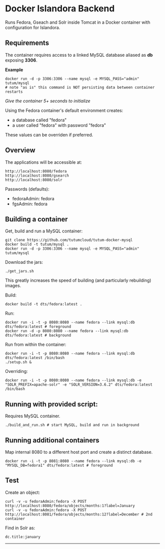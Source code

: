 Docker Islandora Backend
================

Runs Fedora, Gseach and Solr inside Tomcat in a Docker container with configuration for Islandora.

Requirements
------------------

The container requires access to a linked MySQL database aliased as **db** exposing **3306**. 

**Example**

```
docker run -d -p 3306:3306 --name mysql -e MYSQL_PASS="admin" tutum/mysql
# note "as is" this command is NOT persisting data between container restarts
```

_Give the container 5+ seconds to initialize_

Using the Fedora container's default environment creates:

- a database called "fedora"
- a user called "fedora" with password "fedora"

These values can be overriden if preferred.

Overview
-------------

The applications will be accessible at:

```
http://localhost:8080/fedora
http://localhost:8080/gsearch
http://localhost:8080/solr
```

Passwords (defaults):

- fedoraAdmin: fedora
- fgsAdmin: fedora

Building a container
--------------------------

Get, build and run a MySQL container:

```
git clone https://github.com/tutumcloud/tutum-docker-mysql
docker build -t tutum/mysql .
docker run -d -p 3306:3306 --name mysql -e MYSQL_PASS="admin" tutum/mysql
```

Download the jars:

```
./get_jars.sh
```

This greatly increases the speed of building (and particularly rebuilding) images.

Build:

```
docker build -t dts/fedora:latest .
```

Run:

```
docker run -i -t -p 8080:8080 --name fedora --link mysql:db dts/fedora:latest # foreground
docker run -d -p 8080:8080 --name fedora --link mysql:db dts/fedora:latest # background
```

Run from within the container:

```
docker run -i -t -p 8080:8080 --name fedora --link mysql:db dts/fedora:latest /bin/bash
./setup.sh &
```

Overriding:

```
docker run -i -t -p 8080:8080 --name fedora --link mysql:db -e "SOLR_PREFIX=apache-solr" -e "SOLR_VERSION=3.6.2" dts/fedora:latest /bin/bash
```

Running with provided script:
--------------------------------------

Requires MySQL container.

```
./build_and_run.sh # start MySQL, build and run in background
```

Running additional containers
---------------------------------------

Map internal 8080 to a different host port and create a distinct database.

```
docker run -i -t -p 8081:8080 --name fedora --link mysql:db -e "MYSQL_DB=fedora1" dts/fedora:latest # foreground
```

Test
------

Create an object:

```
curl -v -u fedoraAdmin:fedora -X POST http://localhost:8080/fedora/objects/months:1?label=January
curl -v -u fedoraAdmin:fedora -X POST http://localhost:8081/fedora/objects/months:12?label=December # 2nd container
```

Find in Solr as:

```
dc.title:january
```

---
